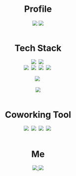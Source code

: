 <h1 align="center">Profile</h3>

<div align="center">
  <img align="center" src="https://github-readme-stats.vercel.app/api?username=jhj2713&show_icons=true&theme=calm" />
  <a href="https://solved.ac/jhj2713">
    <img align="center" src="http://mazassumnida.wtf/api/v2/generate_badge?boj=jhj2713" />
  </a>
</div>

<br/>

<h1 align="center">Tech Stack</h3>
<div align="center">
  <img src="https://img.shields.io/badge/React-61DAFB?style=flat-square&logo=React&logoColor=white"/></a>&nbsp
  <img src="https://img.shields.io/badge/React%20Native-0088CC?style=flat-square&logo=React&logoColor=white"/></a>&nbsp
  <br>
  <img src="https://img.shields.io/badge/HTML5-E34F26?style=flat-square&logo=HTML5&logoColor=white"/></a>&nbsp
  <img src="https://img.shields.io/badge/CSS3-1572B6?style=flat-square&logo=CSS3&logoColor=white"/></a>&nbsp
  <img src="https://img.shields.io/badge/Javascript-F7DF1E?style=flat-square&logo=Javascript&logoColor=white"/></a>&nbsp
  <img src="https://img.shields.io/badge/TypeScript-3178C6?style=flat-square&logo=TypeScript&logoColor=white"/></a>&nbsp
  <br><br>
  <img src="https://img.shields.io/badge/Node.js-339933?style=flat-square&logo=Node.js&logoColor=white"/></a>&nbsp
  <br><br>
  <!--
  <br>
  <img src="https://img.shields.io/badge/Java-007396?style=flat-square&logo=Java&logoColor=white"/></a>&nbsp
  <img src="https://img.shields.io/badge/Python-3776AB?style=flat-square&logo=Python&logoColor=white"/></a>&nbsp
  <img src="https://img.shields.io/badge/C-A8B9CC?style=flat-square&logo=C&logoColor=white"/></a>&nbsp
  -->
  <a href="https://github.com/anuraghazra/github-readme-stats">
    <img align="center" src="https://github-readme-stats.vercel.app/api/top-langs/?username=jhj2713&hide=vue&layout=compact&theme=calm" />
  </a>
</div>  
<br>
<h1 align="center">Coworking Tool</h3>
<div align="center">
  <img src="https://img.shields.io/badge/Github-181717?style=flat-square&logo=Github&logoColor=white"/></a>&nbsp
  <img src="https://img.shields.io/badge/Notion-000000?style=flat-square&logo=Notion&logoColor=white"/></a>&nbsp
  <img src="https://img.shields.io/badge/Slack-4A154B?style=flat-square&logo=Slack&logoColor=white"/></a>&nbsp
  <img src="https://img.shields.io/badge/Figma-F24E1E?style=flat-square&logo=Figma&logoColor=white"/></a>&nbsp
</div>  
<br/>
<h1 align="center">Me</h3>
<div align="center">
  <a href="https://velog.io/@krkorklo58" target="_blank">
    <img src="https://img.shields.io/badge/Velog-20C997?style=flat-square&logo=Vimeo&logoColor=white"/>
  </a>
  <a href="mailto:2713jhj@ewhain.net" target="_blank">
    <img src="https://img.shields.io/badge/Mail-EA4335?style=flat-square&logo=Gmail&logoColor=white"/>
  </a>
</div>  
<br>
